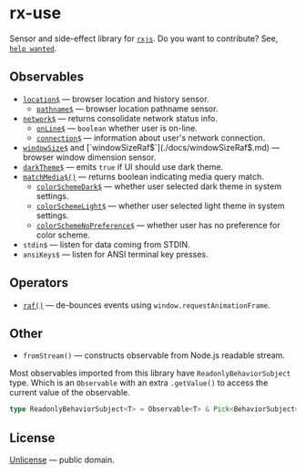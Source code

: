 # rx-use

Sensor and side-effect library for [`rxjs`](https://rxjs-dev.firebaseapp.com/). Do you want to contribute? See, [`help wanted`](https://github.com/streamich/rx-use/issues?q=is%3Aissue+is%3Aopen+label%3A%22help+wanted%22).


## Observables

- [`location$`](./docs/location$.md) &mdash; browser location and history sensor.
  - [`pathname$`](./docs/pathname$.md) &mdash; browser location pathname sensor.
- [`network$`](./docs/network$.md) &mdash; returns consolidate network status info.
  - [`onLine$`](./docs/onLine$.md) &mdash; `boolean` whether user is on-line.
  - [`connection$`](./docs/connection$.md) &mdash; information about user's network connection.
- [`windowSize$`](./docs/windowSize$.md) and [`windowSizeRaf$`](./docs/windowSizeRaf$.md) &mdash; browser window dimension sensor.
- [`darkTheme$`](./docs/darkTheme$.md) &mdash; emits `true` if UI should use dark theme.
- [`matchMedia$()`](./docs/matchMedia$.md) &mdash; returns boolean indicating media query match.
  - [`colorSchemeDark$`](./docs/colorSchemeDark$.md) &mdash; whether user selected dark theme in system settings.
  - [`colorSchemeLight$`](./docs/colorSchemeLight$.md) &mdash; whether user selected light theme in system settings.
  - [`colorSchemeNoPreference$`](./docs/colorSchemeNoPreference$.md) &mdash; whether user has no preference for color scheme.
- `stdin$` &mdash; listen for data coming from STDIN.
- `ansiKeys$` &mdash; listen for ANSI terminal key presses.


## Operators

- [`raf()`](./docs/raf.md) &mdash; de-bounces events using `window.requestAnimationFrame`.


## Other

- `fromStream()` &mdash; constructs observable from Node.js readable stream.

Most observables imported from this library have `ReadonlyBehaviorSubject` type.
Which is an `Observable` with an extra `.getValue()` to access the current value of the observable.

```ts
type ReadonlyBehaviorSubject<T> = Observable<T> & Pick<BehaviorSubject<T>, 'getValue'>;
```


## License

[Unlicense](LICENSE) &mdash; public domain.
